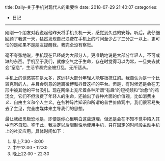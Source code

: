 title: Daily-关于手机对现代人的重要性
date: 2018-07-29 21:40:07
categories:
- 日记

---

刚刚一个朋友对我说起他昨天将手机关机一天，感觉到久违的安静。听后，我仔细回顾了我这一天，猛然发现自己浪费在手机上的时间至少占了三分之一以上，更可怕的是如果不是朋友提醒我，我完全没有察觉。

毫不夸张地说，手机现在已经成为大部分人，更准确地说是大部分年轻人，不可或缺的东西。手机至于我们，就像空气之于生命，存在时觉得习以为常，一旦失去就会“窒息”，生活节奏完全被打乱，无所适从。

手机上的诱惑实在是太多，这远非大部分年轻人能够抵抗住的。我自认为是一个比较克制的人，并且会刻意的远离微博和抖音这样的平台。但是，有时候还是会在无形中被其他的平台吸引。现在网络上充斥着各种所谓“有趣”的短视频和“治愈”的鸡汤文，它们不但浪费了年轻人的生命，还输出了各种片面的价值观，比如消费主义、自由主义和个人主义。在各种碎片知识和所谓的普世价值观中，我们很容易失去了主见，完全由媒体来主导我们的思想。

最让我细思极恐地是，即便是你心里明白这些道理，但还是会在不知不觉中陷入其中而不自知。鉴于此，我决定以后限制性地使用手机，只在固定的时间段主动手机上的社交应用。具体时间如下：

1. 早上7:30 - 8:00
2. 中午12:00 - 12:30
3. 晚上22:00 - 22:30
